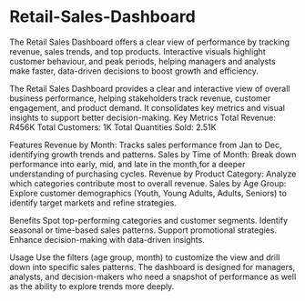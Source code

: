 # Retail-Sales-Dashboard
The Retail Sales Dashboard offers a clear view of performance by tracking revenue, sales trends, and top products. Interactive visuals highlight customer behaviour, and peak periods, helping managers and analysts make faster, data-driven decisions to boost growth and efficiency.

The Retail Sales Dashboard provides a clear and interactive view of overall business performance, helping stakeholders track revenue, customer engagement, and product demand. It consolidates key metrics and visual insights to support better decision-making.
Key Metrics
Total Revenue: R456K
Total Customers: 1K
Total Quantities Sold: 2.51K

Features
Revenue by Month: Tracks sales performance from Jan to Dec, identifying growth trends and patterns.
Sales by Time of Month: Break down performance into early, mid, and late in the month,for a deeper understanding of purchasing cycles.
Revenue by Product Category: Analyze which categories contribute most to overall revenue.
Sales by Age Group: Explore customer demographics (Youth, Young Adults, Adults, Seniors) to identify target markets and refine strategies.

Benefits
Spot top-performing categories and customer segments.
Identify seasonal or time-based sales patterns.
Support promotional strategies.
Enhance decision-making with data-driven insights.

Usage
Use the filters (age group, month) to customize the view and drill down into specific sales patterns. The dashboard is designed for managers, analysts, and decision-makers who need a snapshot of performance as well as the ability to explore trends more deeply.
